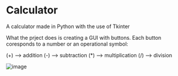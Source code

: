 # Calculator
A calculator made in Python with the use of Tkinter

What the prject does is creating a GUI with buttons. Each button coresponds to a number or an operational symbol:

(+) --> addition
(-) --> subtraction
(*) --> multiplication
(/) --> division

![image](https://github.com/DimosZigi/Calculator/assets/151669315/3eabe2a5-5590-4894-a121-a33537704276)

